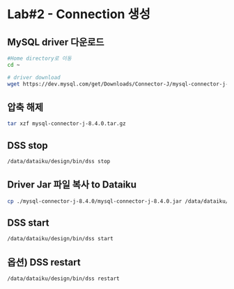 # Lab#2 - Connection 생성

## MySQL driver 다운로드

```bash
#Home directory로 이동
cd ~

# driver download
wget https://dev.mysql.com/get/Downloads/Connector-J/mysql-connector-j-8.4.0.tar.gz
```

## 압축 해제

```bash
tar xzf mysql-connector-j-8.4.0.tar.gz
```

## DSS stop

```bash
/data/dataiku/design/bin/dss stop
```

## Driver Jar 파일 복사 to Dataiku

```bash
cp ./mysql-connector-j-8.4.0/mysql-connector-j-8.4.0.jar /data/dataiku/design/lib/jdbc/
```

## DSS start

```bash
/data/dataiku/design/bin/dss start
```

## 옵션) DSS restart

```bash
/data/dataiku/design/bin/dss restart
```